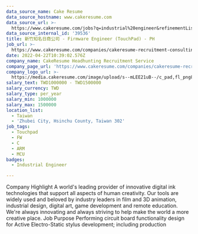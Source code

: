 ```yaml
---
data_source_name: Cake Resume
data_source_hostname: www.cakeresume.com
data_source_url: >-
  https://www.cakeresume.com/jobs?q=industrial%20engineer&refinementList%5Blang_name%5D%5B0%5D=English&refinementList%5Bsalary_type%5D=per_year
data_source_internal_id: '39536'
title: 新竹知名日商公司 - Firmware Engineer (TouchPad) - PH
job_url: >-
  https://www.cakeresume.com/companies/cakeresume-recruitment-consulting/jobs/4dc0e5
date: 2022-04-22T10:39:02.576Z
company_name: CakeResume Headhunting Recruitment Service
company_page_url: 'https://www.cakeresume.com/companies/cakeresume-recruitment-consulting'
company_logo_url: >-
  https://media.cakeresume.com/image/upload/s--mLEE21uB--/c_pad,fl_png8,h_200,w_200/v1620881212/vdbipassrdfr8omwzeq6.png
salary_text: TWD1000000 - TWD1500000
salary_currency: TWD
salary_type: per_year
salary_min: 1000000
salary_max: 1500000
location_list:
  - Taiwan
  - 'Zhubei City, Hsinchu County, Taiwan 302'
job_tags:
  - Touchpad
  - FW
  - C
  - ARM
  - MCU
badges:
  - Industrial Engineer

---
```


Company Highlight A world's leading provider of innovative digital ink technologies that support all aspects of human creativity. Our tools are widely used and beloved by industry leaders in film and 3D animation, industrial design, digital art, game development and remote education. We're always innovating and always striving to help make the world a more creative place. Job Purpose Performing circuit board functionality design for Active Electro-Static stylus development; including production 